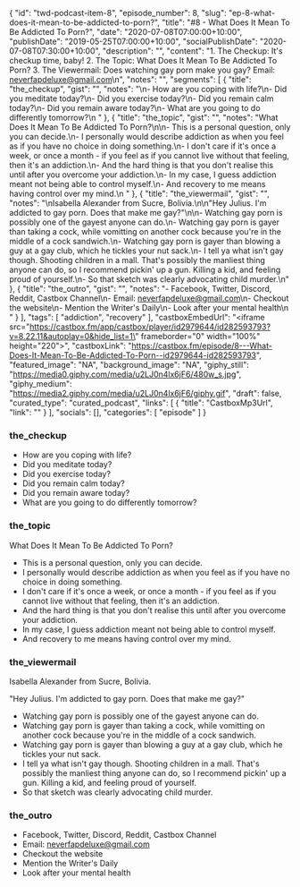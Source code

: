 {
	"id": "twd-podcast-item-8",
	"episode_number": 8,
	"slug": "ep-8-what-does-it-mean-to-be-addicted-to-porn?",
	"title": "#8 - What Does It Mean To Be Addicted To Porn?",
	"date": "2020-07-08T07:00:00+10:00",
	"publishDate": "2019-05-25T07:00:00+10:00",
	"socialPublishDate": "2020-07-08T07:30:00+10:00",
	"description": "",
	"content": "1. The Checkup: It's checkup time, baby! 2. The Topic: What Does It Mean To Be Addicted To Porn? 3. The Viewermail: Does watching gay porn make you gay? Email: neverfapdeluxe@gmail.com\n",
	"notes": "",
	"segments": [
		{
			"title": "the_checkup",
			"gist": "",
			"notes": "\n- How are you coping with life?\n- Did you meditate today?\n- Did you exercise today?\n- Did you remain calm today?\n- Did you remain aware today?\n- What are you going to do differently tomorrow?\n      "
		},
		{
			"title": "the_topic",
			"gist": "",
			"notes": "What Does It Mean To Be Addicted To Porn?\n\n- This is a personal question, only you can decide.\n- I personally would describe addiction as when you feel as if you have no choice in doing something.\n- I don't care if it's once a week, or once a month - if you feel as if you cannot live without that feeling, then it's an addiction.\n- And the hard thing is that you don't realise this until after you overcome your addiction.\n- In my case, I guess addiction meant not being able to control myself.\n- And recovery to me means having control over my mind.\n      "
		},
		{
			"title": "the_viewermail",
			"gist": "",
			"notes": "\nIsabella Alexander from Sucre, Bolivia.\n\n\"Hey Julius. I'm addicted to gay porn. Does that make me gay?\"\n\n- Watching gay porn is possibly one of the gayest anyone can do.\n- Watching gay porn is gayer than taking a cock, while vomitting on another cock because you're in the middle of a cock sandwich.\n- Watching gay porn is gayer than blowing a guy at a gay club, which he tickles your nut sack.\n- I tell ya what isn't gay though. Shooting children in a mall. That's possibly the manliest thing anyone can do, so I recommend pickin' up a gun. Killing a kid, and feeling proud of yourself.\n- So that sketch was clearly advocating child murder.\n"
		},
		{
			"title": "the_outro",
			"gist": "",
			"notes": "- Facebook, Twitter, Discord, Reddit, Castbox Channel\n- Email: neverfapdeluxe@gmail.com\n- Checkout the website\n- Mention the Writer's Daily\n- Look after your mental health\n      "
		}
	],
	"tags": [
		"addiction",
		"recovery"
	],
	"castboxEmbedUrl": "<iframe src=\"https://castbox.fm/app/castbox/player/id2979644/id282593793?v=8.22.11&autoplay=0&hide_list=1\" frameborder=\"0\" width=\"100%\" height=\"220\"></iframe>",
	"castboxLink": "https://castbox.fm/episode/8---What-Does-It-Mean-To-Be-Addicted-To-Porn--id2979644-id282593793",
	"featured_image": "NA",
	"background_image": "NA",
	"giphy_still": "https://media0.giphy.com/media/u2LJ0n4lx6jF6/480w_s.jpg",
	"giphy_medium": "https://media2.giphy.com/media/u2LJ0n4lx6jF6/giphy.gif",
	"draft": false,
	"curated_type": "curated_podcast",
	"links": [
		{
			"title": "CastboxMp3Url",
			"link": ""
		}
	],
	"socials": [],
	"categories": [
		"episode"
	]
}

### the_checkup


- How are you coping with life?
- Did you meditate today?
- Did you exercise today?
- Did you remain calm today?
- Did you remain aware today?
- What are you going to do differently tomorrow?
      
### the_topic

What Does It Mean To Be Addicted To Porn?

- This is a personal question, only you can decide.
- I personally would describe addiction as when you feel as if you have no choice in doing something.
- I don't care if it's once a week, or once a month - if you feel as if you cannot live without that feeling, then it's an addiction.
- And the hard thing is that you don't realise this until after you overcome your addiction.
- In my case, I guess addiction meant not being able to control myself.
- And recovery to me means having control over my mind.
      
### the_viewermail


Isabella Alexander from Sucre, Bolivia.

"Hey Julius. I'm addicted to gay porn. Does that make me gay?"

- Watching gay porn is possibly one of the gayest anyone can do.
- Watching gay porn is gayer than taking a cock, while vomitting on another cock because you're in the middle of a cock sandwich.
- Watching gay porn is gayer than blowing a guy at a gay club, which he tickles your nut sack.
- I tell ya what isn't gay though. Shooting children in a mall. That's possibly the manliest thing anyone can do, so I recommend pickin' up a gun. Killing a kid, and feeling proud of yourself.
- So that sketch was clearly advocating child murder.

### the_outro

- Facebook, Twitter, Discord, Reddit, Castbox Channel
- Email: neverfapdeluxe@gmail.com
- Checkout the website
- Mention the Writer's Daily
- Look after your mental health
      
